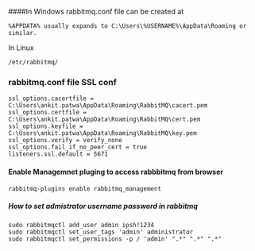 ####In Windows rabbitmq.conf file can be created at

````
%APPDATA% usually expands to C:\Users\%USERNAME%\AppData\Roaming or similar.
````

In Linux

```/etc/rabbitmq/```


### rabbitmq.conf file SSL conf

```
ssl_options.cacertfile = C:\Users\ankit.patwa\AppData\Roaming\RabbitMQ\cacert.pem
ssl_options.certfile = C:\Users\ankit.patwa\AppData\Roaming\RabbitMQ\cert.pem
ssl_options.keyfile = C:\Users\ankit.patwa\AppData\Roaming\RabbitMQ\key.pem
ssl_options.verify = verify_none
ssl_options.fail_if_no_peer_cert = true
listeners.ssl.default = 5671
```


#### Enable Managemnet pluging to access rabbbitmq from browser
```rabbitmq-plugins enable rabbitmq_management```

##### How to set admistrator username password in rabbitmq
```
sudo rabbitmqctl add_user admin ipsh!1234
sudo rabbitmqctl set_user_tags 'admin' administrator
sudo rabbitmqctl set_permissions -p / 'admin' ".*" ".*" ".*"
```
